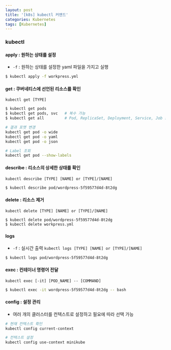 ```yaml
---
layout: post
title: '[k8s] kubectl 커맨드'
categories: Kubernetes
tags: [Kubernetes]
---
```


### kubectl

#### apply : 원하는 상태를 설정
  - `-f` : 원하는 상태를 설정한 yaml 파일을 가지고 실행 

```bash
$ kubectl apply -f workpress.yml
```

#### get : 쿠버네티스에 선언된 리소스를 확인  
`kubectl get [TYPE]`

```bash
$ kubectl get pods
$ kubectl get pods, svc   # 복수 가능
$ kubectl get all         # Pod, ReplicaSet, Deployment, Service, Job 조회

# 결과 포멧 변경
kubectl get pod -o wide
kubectl get pod -o yaml
kubectl get pod -o json

# Label 조회
kubectl get pod --show-labels
```

#### describe : 리소스의 상세한 상태를 확인
`kubectl describe [TYPE] [NAME] or [TYPE]/[NAME]`

```bash
$ kubectl describe pod/wordpress-5f59577d4d-8t2dg
```

#### delete : 리소스 제거
`kubectl delete [TYPE] [NAME] or [TYPE]/[NAME]`

```bash
$ kubectl delete pod/wordpress-5f59577d4d-8t2dg
$ kubectl delete workpress.yml
```

#### logs
  - `-f` : 실시간 출력
`kubectl logs [TYPE] [NAME] or [TYPE]/[NAME]`

```bash
$ kubectl logs pod/wordpress-5f59577d4d-8t2dg
```

#### exec : 컨테이너 명령어 전달
`kubectl exec [-it] [POD_NAME] -- [COMMAND]`

```bash
$ kubectl exec -it wordpress-5f59577d4d-8t2dg -- bash
```

#### config : 설정 관리
- 여러 개의 클러스터를 컨텍스트로 설정하고 필요에 따라 선택 가능

```bash
# 현재 컨텍스트 확인
kubectl config current-context

# 컨텍스트 설정
kubectl config use-context minikube
```